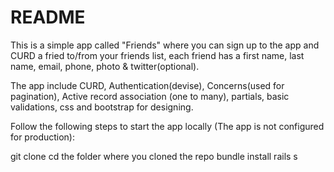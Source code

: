 # README

This is a simple app called "Friends" where you can sign up to the app and CURD a fried to/from your
friends list, each friend has a first name, last name, email, phone, photo & twitter(optional).

The app include CURD, Authentication(devise), Concerns(used for pagination), 
Active record association (one to many), partials, basic validations, css and bootstrap for designing.


Follow the following steps to start the app locally (The app is not configured for production):

git clone
cd the folder where you cloned the repo
bundle install
rails s